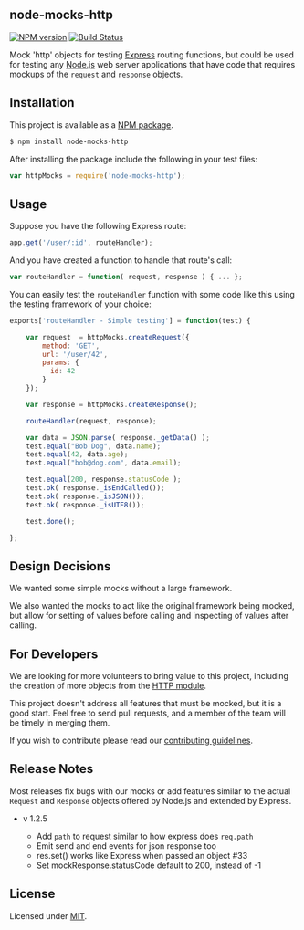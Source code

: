 node-mocks-http
---
[![NPM version](https://badge.fury.io/js/node-mocks-http.png)](https://www.npmjs.com/package/node-mocks-http)
[![Build Status](https://travis-ci.org/howardabrams/node-mocks-http.svg?branch=master)](https://travis-ci.org/howardabrams/node-mocks-http)

Mock 'http' objects for testing [Express](http://expressjs.com/)
routing functions, but could be used for testing any
[Node.js](http://www.nodejs.org) web server applications that have
code that requires mockups of the `request` and `response` objects.

Installation
---

This project is available as a
[NPM package](https://www.npmjs.org/package/node-mocks-http).

```bash
$ npm install node-mocks-http
```

After installing the package include the following in your test files:

```js
var httpMocks = require('node-mocks-http');
```

Usage
---

Suppose you have the following Express route:

```js
app.get('/user/:id', routeHandler);
```

And you have created a function to handle that route's call:

```js
var routeHandler = function( request, response ) { ... };
```

You can easily test the `routeHandler` function with some code like
this using the testing framework of your choice:

```js
exports['routeHandler - Simple testing'] = function(test) {

    var request  = httpMocks.createRequest({
        method: 'GET',
        url: '/user/42',
        params: {
          id: 42
        }
    });

    var response = httpMocks.createResponse();

    routeHandler(request, response);

    var data = JSON.parse( response._getData() );
    test.equal("Bob Dog", data.name);
    test.equal(42, data.age);
    test.equal("bob@dog.com", data.email);

    test.equal(200, response.statusCode );
    test.ok( response._isEndCalled());
    test.ok( response._isJSON());
    test.ok( response._isUTF8());

    test.done();

};
```

Design Decisions
---

We wanted some simple mocks without a large framework.

We also wanted the mocks to act like the original framework being
mocked, but allow for setting of values before calling and inspecting
of values after calling.

For Developers
---

We are looking for more volunteers to bring value to this project,
including the creation of more objects from the
[HTTP module](http://nodejs.org/docs/latest/api/http.html).

This project doesn't address all features that must be
mocked, but it is a good start. Feel free to send pull requests,
and a member of the team will be timely in merging them.

If you wish to contribute please read our [contributing guidelines](CONTRIBUTING.md).


Release Notes
---

Most releases fix bugs with our mocks or add features similar to the
actual `Request` and `Response` objects offered by Node.js and extended
by Express.

* v 1.2.5

  * Add `path` to request similar to how express does `req.path`
  * Emit send and end events for json response too
  * res.set() works like Express when passed an object #33
  * Set mockResponse.statusCode default to 200, instead of -1


License
---

Licensed under [MIT](https://github.com/howardabrams/node-mocks-http/blob/master/LICENSE).
